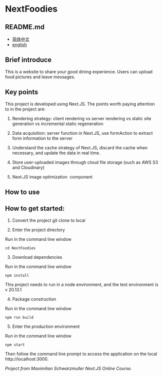 # NextFoodies

## README.md
* [简体中文](README.zh_CN.md)
* [english](README.md)

## Brief introduce

This is a website to share your good dining experience. Users can upload food pictures and leave messages.

## Key points

This project is developed using Next.JS. The points worth paying attention to in the project are:

1. Rendering strategy: client rendering vs server rendering vs static site generation vs incremental static regeneration

2. Data acquisition: server function in Next.JS, use formAction to extract form information to the server

3. Understand the cache strategy of Next.JS, discard the cache when necessary, and update the data in real time.

4. Store user-uploaded images through cloud file storage (such as AWS S3 and Cloudinary)

5. Next.JS image optimization <Image> component

## How to use

## How to get started:

1. Convert the project git clone to local

2. Enter the project directory

Run in the command line window

```cd NextFoodies```

3. Download dependencies

Run in the command line window

```npm install```

This project needs to run in a node environment, and the test environment is v 20.13.1

4. Package construction

Run in the command line window

```npm run build```

5. Enter the production environment

Run in the command line window

```npm start```

Then follow the command line prompt to access the application on the local http://localhost:3000.

*Project from Maximilian Schwarzmuller Next.JS Online Course.*
